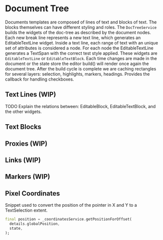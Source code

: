 # Document Tree
Documents templates are composed of lines of text and blocks of text. The blocks themselves can have different styling and roles. The `DocTreeService` builds the widgets of the doc-tree as described by the document nodes. Each new break line represents a new text line, which generates an EditableTextLine widget. Inside a text line, each range of text with an unique set of attributes is considered a node. For each node the EditableTextLine generates a TextSpan with the correct test style applied. These widgets are `EditableTextLine` or `EditableTextBlock`. Each time changes are made in the document or the state store the editor build() will render once again the document tree. After the build cycle is complete we are caching rectangles for several layers: selection, highlights, markers, headings. Provides the callback for handling checkboxes.


## Text Lines (WIP)
TODO Explain the relations between: EditableBlock, EditableTextBlock, and the other widgets.


## Text Blocks


## Proxies (WIP)


## Links (WIP)


## Markers (WIP)


## Pixel Coordinates
Snippet used to convert the position of the pointer in X and Y to a TextSelection extent.
```dart
final position = _coordinatesService.getPositionForOffset(
  details.globalPosition,
  state,
);
```

